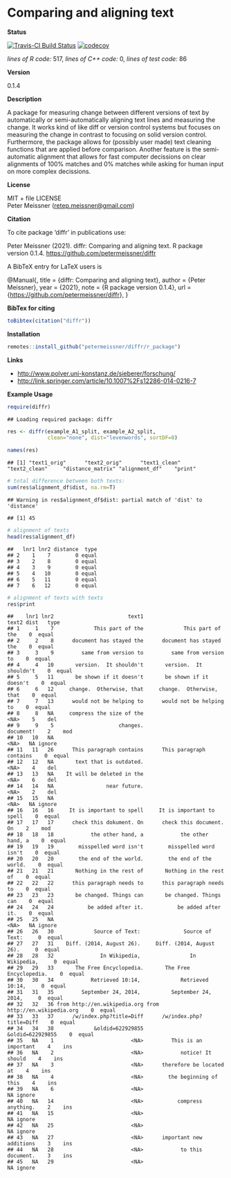 
# Comparing and aligning text

**Status**

[![Travis-CI Build
Status](https://travis-ci.org/petermeissner/diffr.svg?branch=master)](https://travis-ci.org/petermeissner/diffr)
[![codecov](https://codecov.io/gh/petermeissner/diffr/branch/master/graph/badge.svg)](https://codecov.io/gh/petermeissner/diffr/tree/master/R)

*lines of R code:* 517, *lines of C++ code:* 0, *lines of test code:* 86

**Version**

0.1.4

**Description**

A package for measuring change between different versions of text by
automatically or semi-automatically aligning text lines and measuring
the change. It works kind of like diff or version control systems but
focuses on measuring the change in contrast to focusing on solid version
control. Furthermore, the package allows for (possibly user made) text
cleaning functions that are applied before comparison. Another feature
is the semi-automatic alignment that allows for fast computer decissions
on clear alignments of 100% matches and 0% matches while asking for
human input on more complex decissions.

**License**

MIT + file LICENSE <br>Peter Meissner (<retep.meissner@gmail.com>)

**Citation**

To cite package ‘diffr’ in publications use:

Peter Meissner (2021). diffr: Comparing and aligning text. R package
version 0.1.4. <https://github.com/petermeissner/diffr>

A BibTeX entry for LaTeX users is

@Manual{, title = {diffr: Comparing and aligning text}, author = {Peter
Meissner}, year = {2021}, note = {R package version 0.1.4}, url =
{<https://github.com/petermeissner/diffr>}, }

**BibTex for citing**

``` r
toBibtex(citation("diffr"))
```

**Installation**

``` r
remotes::install_github("petermeissner/diffr/r_package")
```

**Links**

-   <http://www.polver.uni-konstanz.de/sieberer/forschung/>
-   <http://link.springer.com/article/10.1007%2Fs12286-014-0216-7>

**Example Usage**

``` r
require(diffr)
```

    ## Loading required package: diffr

``` r
res <- diffr(example_A1_split, example_A2_split, 
             clean="none", dist="levenwords", sortDF=0)

names(res)
```

    ## [1] "text1_orig"      "text2_orig"      "text1_clean"     "text2_clean"     "distance_matrix" "alignment_df"    "print"

``` r
# total difference between both texts:
sum(res$alignment_df$dist, na.rm=T)
```

    ## Warning in res$alignment_df$dist: partial match of 'dist' to 'distance'

    ## [1] 45

``` r
# alignment of texts
head(res$alignment_df)
```

    ##   lnr1 lnr2 distance  type
    ## 2    1    7        0 equal
    ## 3    2    8        0 equal
    ## 4    3    9        0 equal
    ## 5    4   10        0 equal
    ## 6    5   11        0 equal
    ## 7    6   12        0 equal

``` r
# alignment of texts with texts
res$print
```

    ##    lnr1 lnr2                        text1                        text2 dist   type
    ## 1     1    7             This part of the             This part of the    0  equal
    ## 2     2    8      document has stayed the      document has stayed the    0  equal
    ## 3     3    9         same from version to         same from version to    0  equal
    ## 4     4   10       version.  It shouldn't       version.  It shouldn't    0  equal
    ## 5     5   11       be shown if it doesn't       be shown if it doesn't    0  equal
    ## 6     6   12     change.  Otherwise, that     change.  Otherwise, that    0  equal
    ## 7     7   13      would not be helping to      would not be helping to    0  equal
    ## 8     8   NA     compress the size of the                         <NA>    5    del
    ## 9     9    5                     changes.                    document!    2    mod
    ## 10   10   NA                                                      <NA>   NA ignore
    ## 11   11   26      This paragraph contains      This paragraph contains    0  equal
    ## 12   12   NA       text that is outdated.                         <NA>    4    del
    ## 13   13   NA    It will be deleted in the                         <NA>    6    del
    ## 14   14   NA                 near future.                         <NA>    2    del
    ## 15   15   NA                                                      <NA>   NA ignore
    ## 16   16   16     It is important to spell     It is important to spell    0  equal
    ## 17   17   17      check this dokument. On      check this document. On    2    mod
    ## 18   18   18            the other hand, a            the other hand, a    0  equal
    ## 19   19   19        misspelled word isn't        misspelled word isn't    0  equal
    ## 20   20   20        the end of the world.        the end of the world.    0  equal
    ## 21   21   21       Nothing in the rest of       Nothing in the rest of    0  equal
    ## 22   22   22      this paragraph needs to      this paragraph needs to    0  equal
    ## 23   23   23       be changed. Things can       be changed. Things can    0  equal
    ## 24   24   24           be added after it.           be added after it.    0  equal
    ## 25   25   NA                                                      <NA>   NA ignore
    ## 26   26   30             Source of Text:              Source of Text:     0  equal
    ## 27   27   31    Diff. (2014, August 26).     Diff. (2014, August 26).     0  equal
    ## 28   28   32               In Wikipedia,                In Wikipedia,     0  equal
    ## 29   29   33       The Free Encyclopedia.       The Free Encyclopedia.    0  equal
    ## 30   30   34            Retrieved 10:14,             Retrieved 10:14,     0  equal
    ## 31   31   35         September 24, 2014,          September 24, 2014,     0  equal
    ## 32   32   36 from http://en.wikipedia.org from http://en.wikipedia.org    0  equal
    ## 33   33   37      /w/index.php?title=Diff      /w/index.php?title=Diff    0  equal
    ## 34   34   38             &oldid=622929855             &oldid=622929855    0  equal
    ## 35   NA    1                         <NA>         This is an important    4    ins
    ## 36   NA    2                         <NA>            notice! It should    4    ins
    ## 37   NA    3                         <NA>      therefore be located at    4    ins
    ## 38   NA    4                         <NA>        the beginning of this    4    ins
    ## 39   NA    6                         <NA>                                NA ignore
    ## 40   NA   14                         <NA>           compress anything.    2    ins
    ## 41   NA   15                         <NA>                                NA ignore
    ## 42   NA   25                         <NA>                                NA ignore
    ## 43   NA   27                         <NA>      important new additions    3    ins
    ## 44   NA   28                         <NA>            to this document.    3    ins
    ## 45   NA   29                         <NA>                                NA ignore
